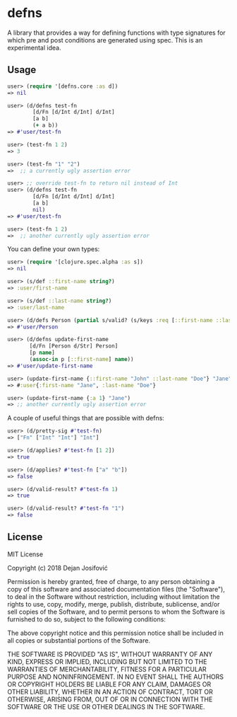 # defns

A library that provides a way for defining functions with type
signatures for which pre and post conditions are generated using spec.
This is an experimental idea.

## Usage

``` clojure
user> (require '[defns.core :as d])
=> nil

user> (d/defns test-fn
        [d/Fn [d/Int d/Int] d/Int]
        [a b]
        (+ a b))
=> #'user/test-fn

user> (test-fn 1 2)
=> 3

user> (test-fn "1" "2")
=>  ;; a currently ugly assertion error

user> ;; override test-fn to return nil instead of Int
user> (d/defns test-fn
        [d/Fn [d/Int d/Int] d/Int]
        [a b]
        nil)
=> #'user/test-fn

user> (test-fn 1 2)
=>  ;; another currently ugly assertion error
```

You can define your own types:
```clojure
user> (require '[clojure.spec.alpha :as s])
=> nil

user> (s/def ::first-name string?) 
=> :user/first-name

user> (s/def ::last-name string?)
=> :user/last-name

user> (d/defs Person (partial s/valid? (s/keys :req [::first-name ::last-name])))
=> #'user/Person

user> (d/defns update-first-name
       [d/Fn [Person d/Str] Person]
       [p name]
       (assoc-in p [::first-name] name))
=> #'user/update-first-name

user> (update-first-name {::first-name "John" ::last-name "Doe"} "Jane")
=> #:user{:first-name "Jane", :last-name "Doe"}

user> (update-first-name {:a 1} "Jane")
=> ;; another currently ugly assertion error
```

A couple of useful things that are possible with defns:
``` clojure
user> (d/pretty-sig #'test-fn)
=> ["Fn" ["Int" "Int"] "Int"]

user> (d/applies? #'test-fn [1 2])
=> true

user> (d/applies? #'test-fn ["a" "b"])
=> false

user> (d/valid-result? #'test-fn 1)
=> true

user> (d/valid-result? #'test-fn "1")
=> false
```

## License

MIT License

Copyright (c) 2018 Dejan Josifović

Permission is hereby granted, free of charge, to any person obtaining a copy of this software and associated documentation files (the "Software"), to deal in the Software without restriction, including without limitation the rights to use, copy, modify, merge, publish, distribute, sublicense, and/or sell copies of the Software, and to permit persons to whom the Software is furnished to do so, subject to the following conditions:

The above copyright notice and this permission notice shall be included in all copies or substantial portions of the Software.

THE SOFTWARE IS PROVIDED "AS IS", WITHOUT WARRANTY OF ANY KIND, EXPRESS OR IMPLIED, INCLUDING BUT NOT LIMITED TO THE WARRANTIES OF MERCHANTABILITY, FITNESS FOR A PARTICULAR PURPOSE AND NONINFRINGEMENT. IN NO EVENT SHALL THE AUTHORS OR COPYRIGHT HOLDERS BE LIABLE FOR ANY CLAIM, DAMAGES OR OTHER LIABILITY, WHETHER IN AN ACTION OF CONTRACT, TORT OR OTHERWISE, ARISING FROM, OUT OF OR IN CONNECTION WITH THE SOFTWARE OR THE USE OR OTHER DEALINGS IN THE SOFTWARE.
